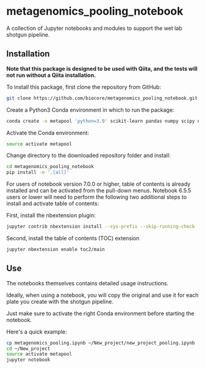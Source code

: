 # metagenomics_pooling_notebook

A collection of Jupyter notebooks and modules to support the wet lab shotgun pipeline.

## Installation

**Note that this package is designed to be used with Qiita, and the tests 
will not run without a Qiita installation.**

To install this package, first clone the repository from GitHub:

```bash
git clone https://github.com/biocore/metagenomics_pooling_notebook.git
```

Create a Python3 Conda environment in which to run the package:

```bash
conda create -n metapool 'python=3.9' scikit-learn pandas numpy scipy nose pep8 flake8 matplotlib jupyter 'seaborn>=0.7.1' pip openpyxl

```

Activate the Conda environment:

```bash
source activate metapool
```

Change directory to the downloaded repository folder and install:

```bash
cd metagenomics_pooling_notebook
pip install -e '.[all]'
```

For users of notebook version 7.0.0 or higher, table of contents is already
installed and can be activated from the pull-down menus. Notebook 6.5.5 users
or lower will need to perform the following two additional steps to install
and activate table of contents:

First, install the nbextension plugin:
```bash
jupyter contrib nbextension install --sys-prefix --skip-running-check
```

Second, install the table of contents (TOC) extension
```bash
jupyter nbextension enable toc2/main
```


## Use

The notebooks themselves contains detailed usage instructions. 

Ideally, when using a notebook, you will copy the original and 
use it for each plate you create with the shotgun pipeline.

Just make sure to activate the right Conda environment before starting the
notebook.

Here's a quick example:

```bash
cp metagenomics_pooling.ipynb ~/New_project/new_project_pooling.ipynb
cd ~/New_project
source activate metapool
jupyter notebook
```
